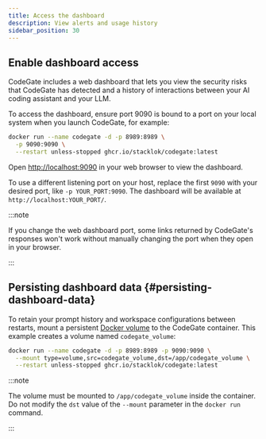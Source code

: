 ```yaml
---
title: Access the dashboard
description: View alerts and usage history
sidebar_position: 30
---
```


## Enable dashboard access

CodeGate includes a web dashboard that lets you view the security risks that
CodeGate has detected and a history of interactions between your AI coding
assistant and your LLM.

To access the dashboard, ensure port 9090 is bound to a port on your local
system when you launch CodeGate, for example:

```bash {2}
docker run --name codegate -d -p 8989:8989 \
  -p 9090:9090 \
  --restart unless-stopped ghcr.io/stacklok/codegate:latest
```

Open [http://localhost:9090](http://localhost:9090) in your web browser to view
the dashboard.

To use a different listening port on your host, replace the first `9090` with
your desired port, like `-p YOUR_PORT:9090`. The dashboard will be available at
`http://localhost:YOUR_PORT/`.

:::note

If you change the web dashboard port, some links returned by CodeGate's
responses won't work without manually changing the port when they open in your
browser.

:::

## Persisting dashboard data {#persisting-dashboard-data}

To retain your prompt history and workspace configurations between restarts,
mount a persistent
[Docker volume](https://docs.docker.com/engine/storage/volumes/) to the CodeGate
container. This example creates a volume named `codegate_volume`:

```bash {2}
docker run --name codegate -d -p 8989:8989 -p 9090:9090 \
  --mount type=volume,src=codegate_volume,dst=/app/codegate_volume \
  --restart unless-stopped ghcr.io/stacklok/codegate:latest
```

:::note

The volume must be mounted to `/app/codegate_volume` inside the container. Do
not modify the `dst` value of the `--mount` parameter in the `docker run`
command.

:::
